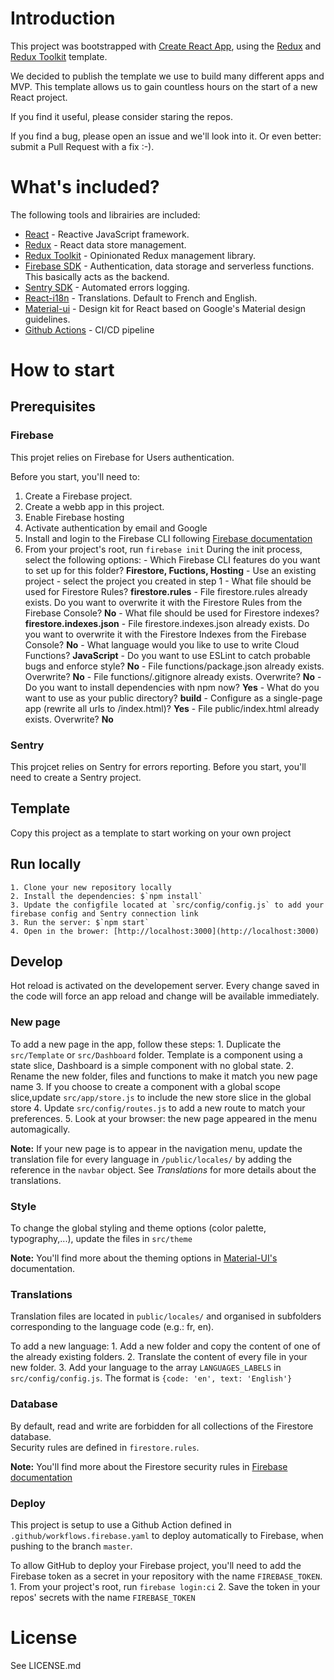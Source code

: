 
# Introduction
This project was bootstrapped with [Create React App](https://github.com/facebook/create-react-app), using the [Redux](https://redux.js.org/) and [Redux Toolkit](https://redux-toolkit.js.org/) template.

We decided to publish the template we use to build many different apps and MVP. This template allows us to gain countless hours on the start of a new React project. 

If you find it useful, please consider staring the repos. 

If you find a bug, please open an issue and we'll look into it. Or even better: submit a Pull Request with a fix :-).

# What's included? 
The following tools and librairies are included:
- [React](https://reactjs.org/) - Reactive JavaScript framework.
- [Redux](https://redux.js.org/) - React data store management.
- [Redux Toolkit](https://redux-toolkit.js.org/) - Opinionated Redux management library.
- [Firebase SDK](https://firebase.google.com/) - Authentication, data storage and serverless functions. This basically acts as the backend.
- [Sentry SDK](https://sentry.io) - Automated errors logging. 
- [React-i18n](https://react.i18next.com/) - Translations. Default to French and English. 
- [Material-ui](https://material-ui.com/) - Design kit for React based on Google's Material design guidelines.
- [Github Actions](https://docs.github.com/en/free-pro-team@latest/actions) - CI/CD pipeline


# How to start
## Prerequisites
### Firebase
This projet relies on Firebase for Users authentication. 

Before you start, you'll need to: 
1. Create a Firebase project.
2. Create a webb app in this project.
3. Enable Firebase hosting
4. Activate authentication by email and Google
5. Install and login to the Firebase CLI following [Firebase documentation](https://firebase.google.com/docs/cli)
6. From your project's root, run `firebase init` 
    During the init process, select the following options:
        - Which Firebase CLI features do you want to set up for this folder? **Firestore, Fuctions, Hosting**
        - Use an existing project - select the project you created in step 1
        - What file should be used for Firestore Rules? **firestore.rules**
        - File firestore.rules already exists. Do you want to overwrite it with the Firestore Rules from the Firebase Console? **No**
        - What file should be used for Firestore indexes? **firestore.indexes.json**
        - File firestore.indexes.json already exists. Do you want to overwrite it with the Firestore Indexes from the Firebase Console? **No**
        - What language would you like to use to write Cloud Functions? **JavaScript**
        - Do you want to use ESLint to catch probable bugs and enforce style? **No**
        - File functions/package.json already exists. Overwrite? **No**
        - File functions/.gitignore already exists. Overwrite? **No**
        - Do you want to install dependencies with npm now? **Yes**
        - What do you want to use as your public directory? **build**
        - Configure as a single-page app (rewrite all urls to /index.html)? **Yes**
        - File public/index.html already exists. Overwrite? **No**

### Sentry
This projcet relies on Sentry for errors reporting. Before you start, you'll need to create a Sentry project.

## Template
Copy this project as a template to start working on your own project

## Run locally 
    1. Clone your new repository locally
    2. Install the dependencies: $`npm install`
    3. Update the configfile located at `src/config/config.js` to add your firebase config and Sentry connection link
    3. Run the server: $`npm start`
    4. Open in the brower: [http://localhost:3000](http://localhost:3000)

## Develop
Hot reload is activated on the developement server. Every change saved in the code will force an app reload and change will be available immediately.

### New page
To add a new page in the app, follow these steps:
    1. Duplicate the `src/Template` or `src/Dashboard` folder. Template is a component using a state slice, Dashboard is a simple component with no global state. 
    2. Rename the new folder, files and functions to make it match you new page name
    3. If you choose to create a component with a global scope slice,update `src/app/store.js` to include the new store slice in the global store
    4. Update `src/config/routes.js` to add a new route to match your preferences. 
    5. Look at your browser: the new page appeared in the menu automagically.   

**Note:** If your new page is to appear in the navigation menu, update the translation file for every language in `/public/locales/` by adding the reference in the `navbar` object. See *Translations* for more details about the translations. 

### Style
To change the global styling and theme options (color palette, typography,...), update the files in `src/theme`  

**Note:** You'll find more about the theming options in [Material-UI's](https://material-ui.com/customization/theming/) documentation. 

### Translations
Translation files are located in `public/locales/` and organised in subfolders corresponding to the language code (e.g.: fr, en).  

To add a new language:
    1. Add a new folder and copy the content of one of the already existing folders.
    2. Translate the content of every file in your new folder.
    3. Add your language to the array `LANGUAGES_LABELS` in `src/config/config.js`. The format is `{code: 'en', text: 'English'}`

### Database
By default, read and write are forbidden for all collections of the Firestore database.   
Security rules are defined in `firestore.rules`. 

**Note:** You'll find more about the Firestore security rules in [Firebase documentation](https://firebase.google.com/docs/firestore/security/get-started)

### Deploy
This project is setup to use a Github Action defined in `.github/workflows.firebase.yaml` to deploy automatically to Firebase, when pushing to the branch `master`.

To allow GitHub to deploy your Firebase project, you'll need to add the Firebase token as a secret in your repository with the name `FIREBASE_TOKEN`.  
    1. From your project's root, run `firebase login:ci`
    2. Save the token in your repos' secrets with the name `FIREBASE_TOKEN`

# License
See LICENSE.md
